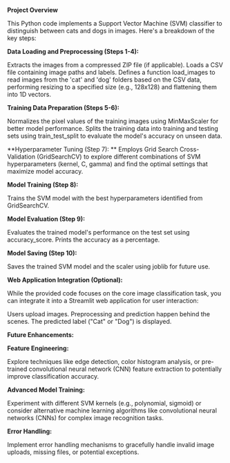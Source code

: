 **Project Overview**

This Python code implements a Support Vector Machine (SVM) classifier to distinguish between cats and dogs in images. Here's a breakdown of the key steps:

**Data Loading and Preprocessing (Steps 1-4):**

Extracts the images from a compressed ZIP file (if applicable).
Loads a CSV file containing image paths and labels.
Defines a function load_images to read images from the 'cat' and 'dog' folders based on the CSV data, performing resizing to a specified size (e.g., 128x128) and flattening them into 1D vectors.

**Training Data Preparation (Steps 5-6):**

Normalizes the pixel values of the training images using MinMaxScaler for better model performance.
Splits the training data into training and testing sets using train_test_split to evaluate the model's accuracy on unseen data.

**Hyperparameter Tuning (Step 7):
**
Employs Grid Search Cross-Validation (GridSearchCV) to explore different combinations of SVM hyperparameters (kernel, C, gamma) and find the optimal settings that maximize model accuracy.

**Model Training (Step 8):**

Trains the SVM model with the best hyperparameters identified from GridSearchCV.

**Model Evaluation (Step 9):**

Evaluates the trained model's performance on the test set using accuracy_score.
Prints the accuracy as a percentage.

**Model Saving (Step 10):**

Saves the trained SVM model and the scaler using joblib for future use.

**Web Application Integration (Optional):**

While the provided code focuses on the core image classification task, you can integrate it into a Streamlit web application for user interaction:

Users upload images.
Preprocessing and prediction happen behind the scenes.
The predicted label ("Cat" or "Dog") is displayed.

**Future Enhancements:**

**Feature Engineering:**

Explore techniques like edge detection, color histogram analysis, or pre-trained convolutional neural network (CNN) feature extraction to potentially improve classification accuracy.

**Advanced Model Training:**

Experiment with different SVM kernels (e.g., polynomial, sigmoid) or consider alternative machine learning algorithms like convolutional neural networks (CNNs) for complex image recognition tasks.

**Error Handling:**

Implement error handling mechanisms to gracefully handle invalid image uploads, missing files, or potential exceptions.
